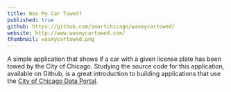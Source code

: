 ```yaml
---
title: Was My Car Towed?
published: true
github: https://github.com/smartchicago/wasmycartowed/
website: http://www.wasmycartowed.com/
thumbnail: wasmycartowed.png
---
```


A simple application that shows if a car with a given license plate has been towed by the City of Chicago. Studying the source code for this application, available on Github, is a great introduction to building applications that use the [City of Chicago Data Portal](http://data.cityofchicago.org/).